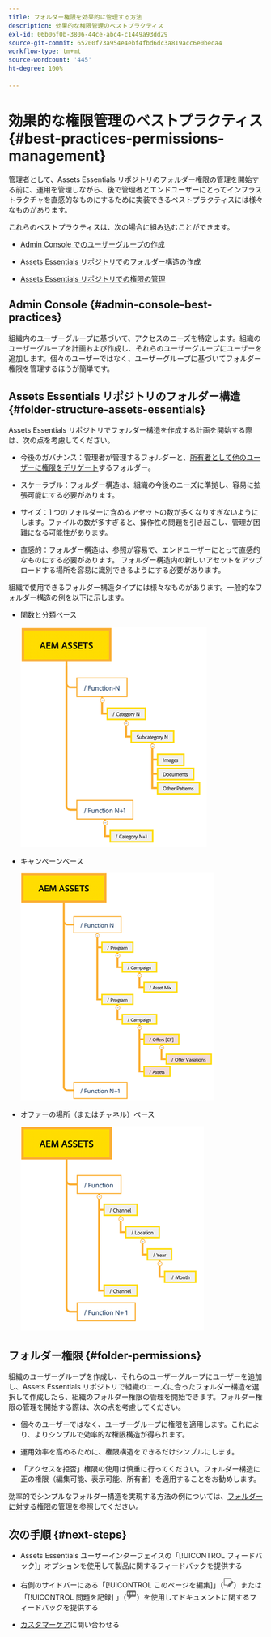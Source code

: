 ```yaml
---
title: フォルダー権限を効果的に管理する方法
description: 効果的な権限管理のベストプラクティス
exl-id: 06b06f0b-3806-44ce-abc4-c1449a93dd29
source-git-commit: 65200f73a954e4ebf4fbd6dc3a819acc6e0beda4
workflow-type: tm+mt
source-wordcount: '445'
ht-degree: 100%

---
```


# 効果的な権限管理のベストプラクティス {#best-practices-permissions-management}

管理者として、Assets Essentials リポジトリのフォルダー権限の管理を開始する前に、運用を管理しながら、後で管理者とエンドユーザーにとってインフラストラクチャを直感的なものにするために実装できるベストプラクティスには様々なものがあります。

これらのベストプラクティスは、次の場合に組み込むことができます。

* [Admin Console でのユーザーグループの作成](#admin-console-best-practices)

* [Assets Essentials リポジトリでのフォルダー構造の作成](#folder-structure-assets-essentials)

* [Assets Essentials リポジトリでの権限の管理](#folder-permissions)

## Admin Console {#admin-console-best-practices}

組織内のユーザーグループに基づいて、アクセスのニーズを特定します。組織のユーザーグループを計画および作成し、それらのユーザーグループにユーザーを追加します。個々のユーザーではなく、ユーザーグループに基づいてフォルダー権限を管理するほうが簡単です。

## Assets Essentials リポジトリのフォルダー構造 {#folder-structure-assets-essentials}

Assets Essentials リポジトリでフォルダー構造を作成する計画を開始する際は、次の点を考慮してください。

* 今後のガバナンス：管理者が管理するフォルダーと、[所有者として他のユーザーに権限をデリゲート](manage-permissions.md##manage-permissions-folders)するフォルダー。

* スケーラブル：フォルダー構造は、組織の今後のニーズに準拠し、容易に拡張可能にする必要があります。

* サイズ：1 つのフォルダーに含めるアセットの数が多くなりすぎないようにします。ファイルの数が多すぎると、操作性の問題を引き起こし、管理が困難になる可能性があります。

* 直感的：フォルダー構造は、参照が容易で、エンドユーザーにとって直感的なものにする必要があります。 フォルダー構造内の新しいアセットをアップロードする場所を容易に識別できるようにする必要があります。

組織で使用できるフォルダー構造タイプには様々なものがあります。一般的なフォルダー構造の例を以下に示します。

* 関数と分類ベース

  ![関数と分類](assets/function-categorization.png)

* キャンペーンベース

  ![キャンペーンベース](assets/campaign-based.png)

* オファーの場所（またはチャネル）ベース

  ![オファーの場所ベース](assets/offer-location.png)


## フォルダー権限 {#folder-permissions}

組織のユーザーグループを作成し、それらのユーザーグループにユーザーを追加し、Assets Essentials リポジトリで組織のニーズに合ったフォルダー構造を選択して作成したら、組織のフォルダー権限の管理を開始できます。フォルダー権限の管理を開始する際は、次の点を考慮してください。

* 個々のユーザーではなく、ユーザーグループに権限を適用します。これにより、よりシンプルで効率的な権限構造が得られます。

* 運用効率を高めるために、権限構造をできるだけシンプルにします。

* 「アクセスを拒否」権限の使用は慎重に行ってください。フォルダー構造に正の権限（編集可能、表示可能、所有者）を適用することをお勧めします。

効率的でシンプルなフォルダー構造を実現する方法の例については、[フォルダーに対する権限の管理](manage-permissions.md##manage-permissions-folders)を参照してください。

## 次の手順 {#next-steps}

* Assets Essentials ユーザーインターフェイスの「[!UICONTROL フィードバック]」オプションを使用して製品に関するフィードバックを提供する

* 右側のサイドバーにある「[!UICONTROL このページを編集]」（![ページを編集](assets/do-not-localize/edit-page.png)）または「[!UICONTROL 問題を記録] 」（![GitHub イシューを作成](assets/do-not-localize/github-issue.png)）を使用してドキュメントに関するフィードバックを提供する

* [カスタマーケア](https://experienceleague.adobe.com/?support-solution=General&amp;lang=ja#support)に問い合わせる
